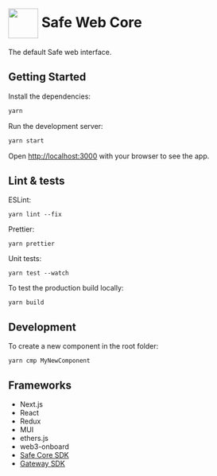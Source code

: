 # <img src="https://user-images.githubusercontent.com/381895/183839918-14f87835-3a98-4846-b83b-7fb1593ad367.png" height="60" width="60" valign="middle" /> Safe Web Core 

The default Safe web interface.

## Getting Started

Install the dependencies:

```bash
yarn
```

Run the development server:

```bash
yarn start
```

Open [http://localhost:3000](http://localhost:3000) with your browser to see the app.

## Lint & tests

ESLint:
```
yarn lint --fix
```

Prettier:
```
yarn prettier
```

Unit tests:
```
yarn test --watch
```

To test the production build locally:
```
yarn build
```

## Development

To create a new component in the root folder:
```
yarn cmp MyNewComponent
```

## Frameworks
 * Next.js
 * React
 * Redux
 * MUI
 * ethers.js
 * web3-onboard
 * [Safe Core SDK](https://github.com/safe-global/safe-core-sdk)
 * [Gateway SDK](https://github.com/safe-global/safe-react-gateway-sdk)
